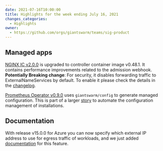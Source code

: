 ```yaml
---
date: 2021-07-16T10:00:00
title: Highlights for the week ending July 16, 2021
changes_categories:
  - Highlights
owner:
  - https://github.com/orgs/giantswarm/teams/sig-product
---
```


## Managed apps

[NGINX IC v2.0.0](https://docs.giantswarm.io/changes/managed-apps/nginx-ingress-controller-app/v2.0.0/) is upgraded to controller container image v0.48.1. It contains performance improvements related to the admission webhook. **Potentially Breaking change**: For security, it disables forwarding traffic to ExternalNameServices by default. To enable it please check the details in the [changelog](https://docs.giantswarm.io/changes/managed-apps/nginx-ingress-controller-app/v2.0.0/).

[Prometheus Operator v0.9.0](https://docs.giantswarm.io/changes/managed-apps/prometheus-operator-app/v0.9.0/) uses `giantswarm/config` to generate managed configuration. This is part of a larger [story](https://github.com/giantswarm/roadmap/issues/121) to automate the configuration management of installations.

## Documentation

With release v15.0.0 for Azure you can now specify which external IP address to use for egress traffic of workloads, and we just added [documentation](https://docs.giantswarm.io/advanced/egress-ip-address-azure/) for this feature.
